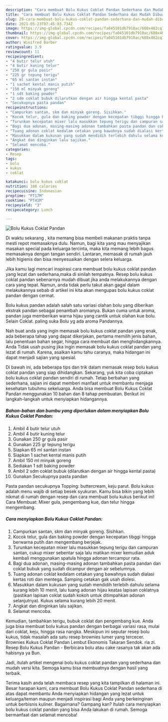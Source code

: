 ```yaml
---
description: "Cara membuat Bolu Kukus Coklat Pandan Sederhana dan Mudah Dibuat"
title: "Cara membuat Bolu Kukus Coklat Pandan Sederhana dan Mudah Dibuat"
slug: 29-cara-membuat-bolu-kukus-coklat-pandan-sederhana-dan-mudah-dibuat
date: 2021-05-23T07:45:03.734Z
image: https://img-global.cpcdn.com/recipes/fa045101db7910ac/680x482cq70/bolu-kukus-coklat-pandan-foto-resep-utama.jpg
thumbnail: https://img-global.cpcdn.com/recipes/fa045101db7910ac/680x482cq70/bolu-kukus-coklat-pandan-foto-resep-utama.jpg
cover: https://img-global.cpcdn.com/recipes/fa045101db7910ac/680x482cq70/bolu-kukus-coklat-pandan-foto-resep-utama.jpg
author: Winifred Barber
ratingvalue: 3.9
reviewcount: 11
recipeingredient:
- "4 butir telur utuh"
- "4 butir kuning telur"
- "250 gr gula pasir"
- "225 gr tepung terigu"
- "65 ml santan instan"
- "1 sachet kental manis putih"
- "150 ml minyak goreng"
- "1 sdt baking powder"
- "2 sdm coklat bubuk dilarutkan dengan air hingga kental pasta"
- "Secukupnya pasta pandan"
recipeinstructions:
- "Campurkan santan, skm dan minyak goreng. Sisihkan."
- "Kocok telur, gula dan baking powder dengan kecepatan tibggi hingga berwarna putih dan mengembang berjejak."
- "Turunkan kecepatan mixer lalu masukkan tepung terigu dan campuran santan, cukup mixer sebentar saja lalu matikan mixer kemudian aduk kembali menggunakan spatula hingga adonan tercampur rata."
- "Bagi dua adonan, masing-masing adonan tambahkan pasta pandan dan coklat bubuk yang sudah dicampur dengan air sebelumnya."
- "Tuang adonan coklat kedalam cetakan yang bawahnya sudah dialasi kertas roti dan mentega. Samping cetakan gak usah diolesi."
- "Masukkan dalam kukusan yang sudah mendidih terlebih dahulu selama kurang lebih 10 menit, lalu tuang adonan hijau keatas lapisan coklatnya (pastikan lapisan coklat sudah kokoh untuk ditimpahkan adonan selanjutnya). Kukus selama kurang lebih 20 menit."
- "Angkat dan dinginkan lalu sajikan."
- "Selamat mencoba."
categories:
- Resep
tags:
- bolu
- kukus
- coklat

katakunci: bolu kukus coklat 
nutrition: 168 calories
recipecuisine: Indonesian
preptime: "PT17M"
cooktime: "PT41M"
recipeyield: "3"
recipecategory: Lunch

---
```



![Bolu Kukus Coklat Pandan](https://img-global.cpcdn.com/recipes/fa045101db7910ac/680x482cq70/bolu-kukus-coklat-pandan-foto-resep-utama.jpg)

Di waktu  sekarang , kita memang bisa membeli makanan praktis tanpa mesti repot memasaknya dulu. Namun, bagi kita yang mau menyajikan masakan special pada keluarga tercinta, maka kita memang lebih bagus memasaknya dengan tangan sendiri. Lantaran, memasak di rumah jauh lebih higienis dan bisa menyesuaikan dengan selera keluarga.

Jika kamu lagi mencari inspirasi cara membuat bolu kukus coklat pandan yang lezat dan sederhana,maka di sinilah tempatnya. Resep bolu kukus coklat pandan  sebenarnya mudah dibuat jika anda melakukannya dengan cara yang tepat. Namun, anda tidak perlu takut akan gagal dalam melakukannya 
sebab di artikel ini kita akan mengupas bolu kukus coklat pandan dengan cermat.  

Bolu kukus pandan adalah salah satu variasi olahan bolu yang diberikan ekstrak pandan sebagai penambah aromanya. Bukan cuma untuk aroma, pandan juga memberikan warna hijau yang cantik untuk olahan kue bolu. Selain Coklat. paling suka Bolu yg ada aroma Pandannya.

Nah buat anda yang ingin memasak bolu kukus coklat pandan yang enak, ada beberapa tahap yang dapat dikerjakan, pertama memilih jenis bahan, lalu penentuan bahan segar, hingga cara membuat dan menghidangkannya. Anda Tidak usah pusing jika ingin memasak bolu kukus coklat pandan yang lezat di rumah. Karena, asalkan kamu  tahu caranya, maka hidangan ini dapat menjadi sajian yang spesial.

Di bawah ini, ada beberapa tips dan trik dalam memasak resep bolu kukus coklat pandan yang siap dihidangkan. Sekarang, yuk kita coba ciptakan bolu kukus coklat pandan sendiri di rumah. Tetap berbahan yang sederhana, sajian ini dapat memberi manfaat untuk membantu menjaga kesehatan tubuhmu sekeluarga. Anda bisa membuat Bolu Kukus Coklat Pandan menggunakan 10 bahan dan 8 tahap pembuatan. Berikut ini langkah-langkah untuk menyiapkan hidangannya.

<!--inarticleads1-->

##### Bahan-bahan dan bumbu yang diperlukan dalam menyiapkan Bolu Kukus Coklat Pandan:

1. Ambil 4 butir telur utuh
1. Ambil 4 butir kuning telur
1. Gunakan 250 gr gula pasir
1. Gunakan 225 gr tepung terigu
1. Siapkan 65 ml santan instan
1. Siapkan 1 sachet kental manis putih
1. Ambil 150 ml minyak goreng
1. Sediakan 1 sdt baking powder
1. Ambil 2 sdm coklat bubuk (dilarutkan dengan air hingga kental pasta)
1. Gunakan Secukupnya pasta pandan


Pasta pandan secukupnya Topping: buttercream, keju parut. Bolu kukus adalah menu wajib di setiap besek syukuran. Kamu bisa bikin yang lebih nikmat di rumah dengan resep dan cara membuat bolu kukus berikut ini! Cara Membuat: Mixer gula, pengembang kue, dan telur hingga mengembang. 

<!--inarticleads2-->

##### Cara menyiapkan Bolu Kukus Coklat Pandan:

1. Campurkan santan, skm dan minyak goreng. Sisihkan.
1. Kocok telur, gula dan baking powder dengan kecepatan tibggi hingga berwarna putih dan mengembang berjejak.
1. Turunkan kecepatan mixer lalu masukkan tepung terigu dan campuran santan, cukup mixer sebentar saja lalu matikan mixer kemudian aduk kembali menggunakan spatula hingga adonan tercampur rata.
1. Bagi dua adonan, masing-masing adonan tambahkan pasta pandan dan coklat bubuk yang sudah dicampur dengan air sebelumnya.
1. Tuang adonan coklat kedalam cetakan yang bawahnya sudah dialasi kertas roti dan mentega. Samping cetakan gak usah diolesi.
1. Masukkan dalam kukusan yang sudah mendidih terlebih dahulu selama kurang lebih 10 menit, lalu tuang adonan hijau keatas lapisan coklatnya (pastikan lapisan coklat sudah kokoh untuk ditimpahkan adonan selanjutnya). Kukus selama kurang lebih 20 menit.
1. Angkat dan dinginkan lalu sajikan.
1. Selamat mencoba.


Kemudian, tambahkan terigu, bubuk coklat dan pengembang kue. Anda juga bisa membuat bolu kukus pandan dengan berbagai variasi rasa, mulai dari coklat, keju, hingga rasa nangka. Meskipun ini seputar resep bolu kukus, tidak masalah ada satu resep brownies lumer yang tercecer. Brownies Kukus Coklat Pandan Lembut Ekonomis Takaran Sendok. ria zi. Resep Bolu Kukus Pandan - Berbicara bolu atau cake rasanya tak akan ada habisnya ya Bun. 

Jadi, itulah artikel mengenai  bolu kukus coklat pandan  yang sederhana dan mudah versi kita. Semoga kamu bisa membuatnya dengan hasil yang terbaik. 

Terima kasih anda telah membaca resep yang kita tampilkan di halaman ini. Besar harapan kami, cara membuat  Bolu Kukus Coklat Pandan sederhana di atas dapat membantu Anda menyiapkan hidangan yang lezat untuk keluarga/teman maupun menjadi inspirasi bagi Anda yang berkeinginan untuk berbisnis kuliner. Bagaimana? Gampang kan? Itulah cara menyiapkan bolu kukus coklat pandan yang bisa Anda lakukan di rumah. Semoga bermanfaat dan selamat mencoba!

